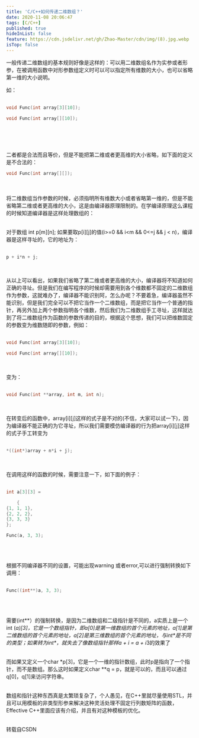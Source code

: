 ```yaml
---
title: 'C/C++如何传递二维数组？'
date: 2020-11-08 20:06:47
tags: [C/C++]
published: true
hideInList: false
feature: https://cdn.jsdelivr.net/gh/Zhao-Master/cdn/img/(8).jpg.webp
isTop: false
---
```

一般传递二维数组的基本规则好像是这样的：可以用二维数组名作为实参或者形参，在被调用函数中对形参数组定义时可以可以指定所有维数的大小，也可以省略第一维的大小说明。
<!-- more -->
如：<br><br>

```C++
void Func(int array[3][10]);

void Func(int array[][10]);
```
<br><br>
​    

二者都是合法而且等价，但是不能把第二维或者更高维的大小省略，如下面的定义是不合法的：<br>

```C++
void Func(int array[][]);
```
<br><br>
将二维数组当作参数的时候，必须指明所有维数大小或者省略第一维的，但是不能省略第二维或者更高维的大小，这是由编译器原理限制的。在学编译原理这么课程的时候知道编译器是这样处理数组的：<br><br>

对于数组 int p\[m][n]; 如果要取p\[i][j]的值(i>=0 && i<m && 0<=j && j < n)，编译器是这样寻址的，它的地址为：<br><br>

```C++
p + i*n + j;
```
<br>

从以上可以看出，如果我们省略了第二维或者更高维的大小，编译器将不知道如何正确的寻址。但是我们在编写程序的时候却需要用到各个维数都不固定的二维数组作为参数，这就难办了，编译器不能识别阿，怎么办呢？不要着急，编译器虽然不能识别，但是我们完全可以不把它当作一个二维数组，而是把它当作一个普通的指针，再另外加上两个参数指明各个维数，然后我们为二维数组手工寻址，这样就达到了将二维数组作为函数的参数传递的目的，根据这个思想，我们可以把维数固定的参数变为维数随即的参数，例如：<br><br>

```C++
void Func(int array[3][10]); 

void Func(int array[][10]);
```
<br>

变为：<br><br>

```C++
void Func(int **array, int m, int n);
```
<br>

在转变后的函数中，array[i][j]这样的式子是不对的(不信，大家可以试一下)，因为编译器不能正确的为它寻址，所以我们需要模仿编译器的行为把array[i][j]这样的式子手工转变为<br><br>

```C++
*((int*)array + n*i + j);
```

​    <br>



在调用这样的函数的时候，需要注意一下，如下面的例子：<br><br>

```C++
int a[3][3] = 

    {
{1, 1, 1},
{2, 2, 2},
{3, 3, 3}
};

Func(a, 3, 3);
```
<br><br>
  



根据不同编译器不同的设置，可能出现warning 或者error,可以进行强制转换如下调用：  <br><br>

```C++
Func((int**)a, 3, 3);
```
<br><br>


需要(int\**）的强制转换，是因为二维数组和二级指针是不同的，a实质上是一个int (*a)[3]，它是一个数组指针，即a[0]是第一维数组的首个元素的地址，a[1]是第二维数组的首个元素的地址，a[2]是第三维数组的首个元素的地址，与int\**是不同的类型；如果转为int\**，就失去了像数组指针那样a + i = a + i*3的效果了<br><br>

而如果又定义一个char \*p[3]，它是一个一维的指针数组，此时p是指向了一个指针，而不是数组。那么这时如果定义char \**q = p，就是可以的，而且可以通过q[0]，q[1]来访问字符串。<br><br>



数组和指针这种东西真是太繁琐复杂了，个人愚见，在C++里就尽量使用STL，并且可以用模板的非类型形参来解决这种灵活处理不固定行列数矩阵的函数，Effective C++里面应该有介绍，并且有对这种模板的优化。<br><br>

转载自CSDN

